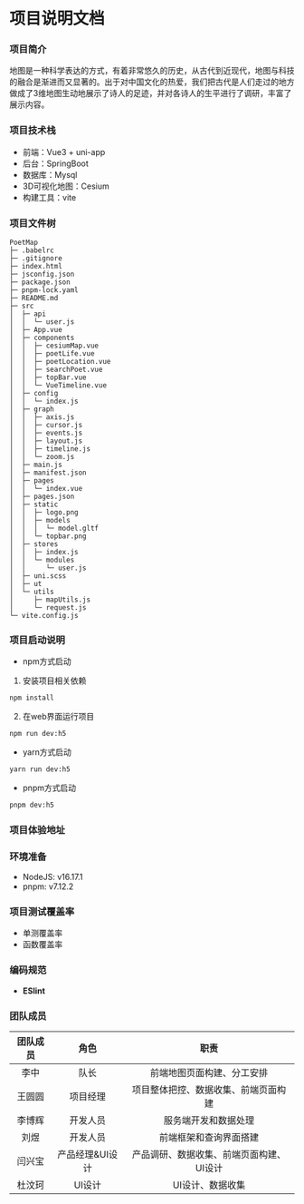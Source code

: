 # 项目说明文档
### 项目简介
地图是一种科学表达的方式，有着非常悠久的历史，从古代到近现代，地图与科技的融合是渐进而又显著的。出于对中国文化的热爱，我们把古代是人们走过的地方做成了3维地图生动地展示了诗人的足迹，并对各诗人的生平进行了调研，丰富了展示内容。
### 项目技术栈
- 前端：Vue3 + uni-app
- 后台：SpringBoot
- 数据库：Mysql
- 3D可视化地图：Cesium
- 构建工具：vite
### 项目文件树
```
PoetMap
├─ .babelrc
├─ .gitignore
├─ index.html
├─ jsconfig.json
├─ package.json
├─ pnpm-lock.yaml
├─ README.md
├─ src
│  ├─ api
│  │  └─ user.js
│  ├─ App.vue
│  ├─ components
│  │  ├─ cesiumMap.vue
│  │  ├─ poetLife.vue
│  │  ├─ poetLocation.vue
│  │  ├─ searchPoet.vue
│  │  ├─ topBar.vue
│  │  └─ VueTimeline.vue
│  ├─ config
│  │  └─ index.js
│  ├─ graph
│  │  ├─ axis.js
│  │  ├─ cursor.js
│  │  ├─ events.js
│  │  ├─ layout.js
│  │  ├─ timeline.js
│  │  └─ zoom.js
│  ├─ main.js
│  ├─ manifest.json
│  ├─ pages
│  │  └─ index.vue
│  ├─ pages.json
│  ├─ static
│  │  ├─ logo.png
│  │  ├─ models
│  │  │  └─ model.gltf
│  │  └─ topbar.png
│  ├─ stores
│  │  ├─ index.js
│  │  └─ modules
│  │     └─ user.js
│  ├─ uni.scss
│  ├─ ut
│  └─ utils
│     ├─ mapUtils.js
│     └─ request.js
└─ vite.config.js

```
### 项目启动说明
- npm方式启动
1. 安装项目相关依赖
```bash
npm install
```
2. 在web界面运行项目
```bash
npm run dev:h5
```

- yarn方式启动
```bash
yarn run dev:h5
```

- pnpm方式启动
```bash
pnpm dev:h5
```
### 项目体验地址
### 环境准备
- NodeJS: v16.17.1
- pnpm: v7.12.2

### 项目测试覆盖率

- 单测覆盖率
- 函数覆盖率

### 编码规范

- **ESlint**

### 团队成员

| 团队成员 | 角色 | 职责 |
| :------: | :--: | :--:|
| 李中     | 队长 | 前端地图页面构建、分工安排 |
| 王圆圆 | 项目经理 | 项目整体把控、数据收集、前端页面构建 |
| 李博辉 | 开发人员 | 服务端开发和数据处理 |
| 刘煜 | 开发人员 | 前端框架和查询界面搭建 |
| 闫兴宝 | 产品经理&UI设计 | 产品调研、数据收集、前端页面构建、UI设计 |
| 杜汶珂 | UI设计 | UI设计、数据收集 |


